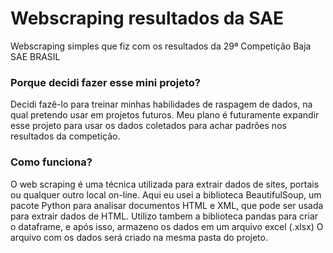 # Webscraping resultados da SAE
Webscraping simples que fiz com os resultados da 29ª Competição Baja SAE BRASIL

### Porque decidi fazer esse mini projeto?
Decidi fazê-lo para treinar minhas habilidades de raspagem de dados, na qual pretendo usar em projetos futuros. 
Meu plano é futuramente expandir esse projeto para usar os dados coletados para achar padrões nos resultados da competição.

### Como funciona?
O web scraping é uma técnica utilizada para extrair dados de sites, portais ou qualquer outro local on-line. Aqui eu usei a biblioteca BeautifulSoup, um pacote Python para analisar documentos HTML e XML, que pode ser usada para extrair dados de HTML. Utilizo tambem a biblioteca pandas para criar o dataframe, e após isso, armazeno os dados em um arquivo excel (.xlsx)
O arquivo com os dados será criado na mesma pasta do projeto.